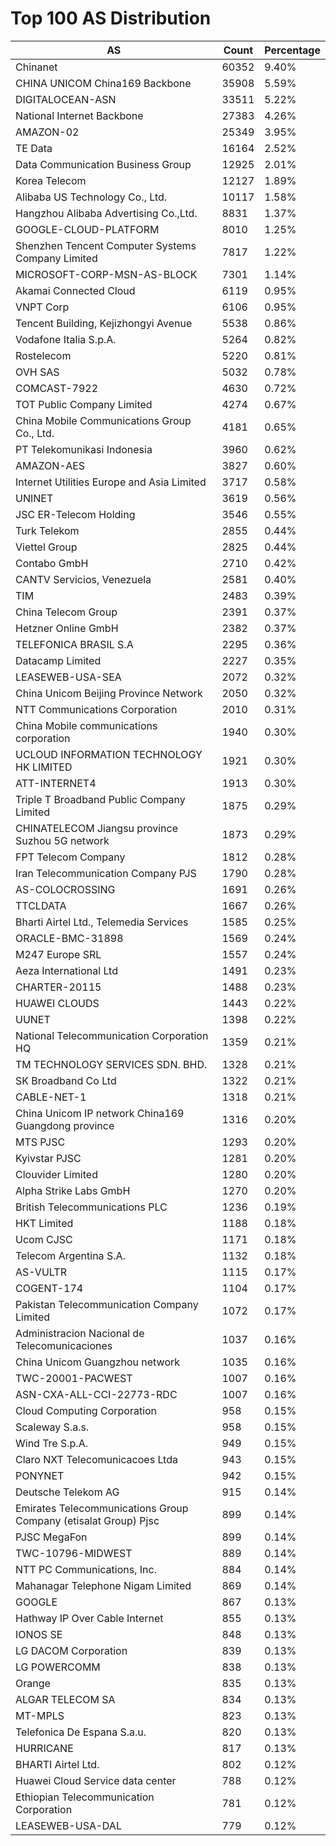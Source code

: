 # Top 100 AS Distribution
| AS | Count | Percentage |
|----|----|----|
| Chinanet | 60352 | 9.40% |
| CHINA UNICOM China169 Backbone | 35908 | 5.59% |
| DIGITALOCEAN-ASN | 33511 | 5.22% |
| National Internet Backbone | 27383 | 4.26% |
| AMAZON-02 | 25349 | 3.95% |
| TE Data | 16164 | 2.52% |
| Data Communication Business Group | 12925 | 2.01% |
| Korea Telecom | 12127 | 1.89% |
| Alibaba US Technology Co., Ltd. | 10117 | 1.58% |
| Hangzhou Alibaba Advertising Co.,Ltd. | 8831 | 1.37% |
| GOOGLE-CLOUD-PLATFORM | 8010 | 1.25% |
| Shenzhen Tencent Computer Systems Company Limited | 7817 | 1.22% |
| MICROSOFT-CORP-MSN-AS-BLOCK | 7301 | 1.14% |
| Akamai Connected Cloud | 6119 | 0.95% |
| VNPT Corp | 6106 | 0.95% |
| Tencent Building, Kejizhongyi Avenue | 5538 | 0.86% |
| Vodafone Italia S.p.A. | 5264 | 0.82% |
| Rostelecom | 5220 | 0.81% |
| OVH SAS | 5032 | 0.78% |
| COMCAST-7922 | 4630 | 0.72% |
| TOT Public Company Limited | 4274 | 0.67% |
| China Mobile Communications Group Co., Ltd. | 4181 | 0.65% |
| PT Telekomunikasi Indonesia | 3960 | 0.62% |
| AMAZON-AES | 3827 | 0.60% |
| Internet Utilities Europe and Asia Limited | 3717 | 0.58% |
| UNINET | 3619 | 0.56% |
| JSC ER-Telecom Holding | 3546 | 0.55% |
| Turk Telekom | 2855 | 0.44% |
| Viettel Group | 2825 | 0.44% |
| Contabo GmbH | 2710 | 0.42% |
| CANTV Servicios, Venezuela | 2581 | 0.40% |
| TIM | 2483 | 0.39% |
| China Telecom Group | 2391 | 0.37% |
| Hetzner Online GmbH | 2382 | 0.37% |
| TELEFONICA BRASIL S.A | 2295 | 0.36% |
| Datacamp Limited | 2227 | 0.35% |
| LEASEWEB-USA-SEA | 2072 | 0.32% |
| China Unicom Beijing Province Network | 2050 | 0.32% |
| NTT Communications Corporation | 2010 | 0.31% |
| China Mobile communications corporation | 1940 | 0.30% |
| UCLOUD INFORMATION TECHNOLOGY HK LIMITED | 1921 | 0.30% |
| ATT-INTERNET4 | 1913 | 0.30% |
| Triple T Broadband Public Company Limited | 1875 | 0.29% |
| CHINATELECOM Jiangsu province Suzhou 5G network | 1873 | 0.29% |
| FPT Telecom Company | 1812 | 0.28% |
| Iran Telecommunication Company PJS | 1790 | 0.28% |
| AS-COLOCROSSING | 1691 | 0.26% |
| TTCLDATA | 1667 | 0.26% |
| Bharti Airtel Ltd., Telemedia Services | 1585 | 0.25% |
| ORACLE-BMC-31898 | 1569 | 0.24% |
| M247 Europe SRL | 1557 | 0.24% |
| Aeza International Ltd | 1491 | 0.23% |
| CHARTER-20115 | 1488 | 0.23% |
| HUAWEI CLOUDS | 1443 | 0.22% |
| UUNET | 1398 | 0.22% |
| National Telecommunication Corporation HQ | 1359 | 0.21% |
| TM TECHNOLOGY SERVICES SDN. BHD. | 1328 | 0.21% |
| SK Broadband Co Ltd | 1322 | 0.21% |
| CABLE-NET-1 | 1318 | 0.21% |
| China Unicom IP network China169 Guangdong province | 1316 | 0.20% |
| MTS PJSC | 1293 | 0.20% |
| Kyivstar PJSC | 1281 | 0.20% |
| Clouvider Limited | 1280 | 0.20% |
| Alpha Strike Labs GmbH | 1270 | 0.20% |
| British Telecommunications PLC | 1236 | 0.19% |
| HKT Limited | 1188 | 0.18% |
| Ucom CJSC | 1171 | 0.18% |
| Telecom Argentina S.A. | 1132 | 0.18% |
| AS-VULTR | 1115 | 0.17% |
| COGENT-174 | 1104 | 0.17% |
| Pakistan Telecommunication Company Limited | 1072 | 0.17% |
| Administracion Nacional de Telecomunicaciones | 1037 | 0.16% |
| China Unicom Guangzhou network | 1035 | 0.16% |
| TWC-20001-PACWEST | 1007 | 0.16% |
| ASN-CXA-ALL-CCI-22773-RDC | 1007 | 0.16% |
| Cloud Computing Corporation | 958 | 0.15% |
| Scaleway S.a.s. | 958 | 0.15% |
| Wind Tre S.p.A. | 949 | 0.15% |
| Claro NXT Telecomunicacoes Ltda | 943 | 0.15% |
| PONYNET | 942 | 0.15% |
| Deutsche Telekom AG | 915 | 0.14% |
| Emirates Telecommunications Group Company (etisalat Group) Pjsc | 899 | 0.14% |
| PJSC MegaFon | 899 | 0.14% |
| TWC-10796-MIDWEST | 889 | 0.14% |
| NTT PC Communications, Inc. | 884 | 0.14% |
| Mahanagar Telephone Nigam Limited | 869 | 0.14% |
| GOOGLE | 867 | 0.13% |
| Hathway IP Over Cable Internet | 855 | 0.13% |
| IONOS SE | 848 | 0.13% |
| LG DACOM Corporation | 839 | 0.13% |
| LG POWERCOMM | 838 | 0.13% |
| Orange | 835 | 0.13% |
| ALGAR TELECOM SA | 834 | 0.13% |
| MT-MPLS | 823 | 0.13% |
| Telefonica De Espana S.a.u. | 820 | 0.13% |
| HURRICANE | 817 | 0.13% |
| BHARTI Airtel Ltd. | 802 | 0.12% |
| Huawei Cloud Service data center | 788 | 0.12% |
| Ethiopian Telecommunication Corporation | 781 | 0.12% |
| LEASEWEB-USA-DAL | 779 | 0.12% |
